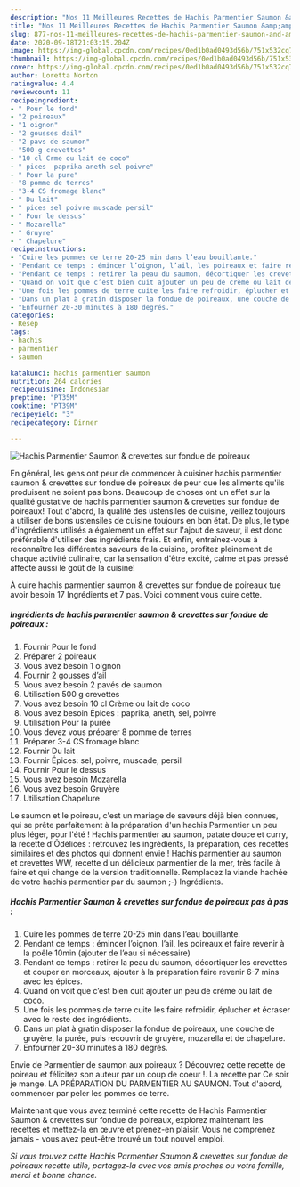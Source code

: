 ```yaml
---
description: "Nos 11 Meilleures Recettes de Hachis Parmentier Saumon &amp;amp; crevettes sur fondue de poireaux"
title: "Nos 11 Meilleures Recettes de Hachis Parmentier Saumon &amp;amp; crevettes sur fondue de poireaux"
slug: 877-nos-11-meilleures-recettes-de-hachis-parmentier-saumon-and-amp-crevettes-sur-fondue-de-poireaux
date: 2020-09-18T21:03:15.204Z
image: https://img-global.cpcdn.com/recipes/0ed1b0ad0493d56b/751x532cq70/hachis-parmentier-saumon-crevettes-sur-fondue-de-poireaux-photo-principale-de-la-recette.jpg
thumbnail: https://img-global.cpcdn.com/recipes/0ed1b0ad0493d56b/751x532cq70/hachis-parmentier-saumon-crevettes-sur-fondue-de-poireaux-photo-principale-de-la-recette.jpg
cover: https://img-global.cpcdn.com/recipes/0ed1b0ad0493d56b/751x532cq70/hachis-parmentier-saumon-crevettes-sur-fondue-de-poireaux-photo-principale-de-la-recette.jpg
author: Loretta Norton
ratingvalue: 4.4
reviewcount: 11
recipeingredient:
- " Pour le fond"
- "2 poireaux"
- "1 oignon"
- "2 gousses dail"
- "2 pavs de saumon"
- "500 g crevettes"
- "10 cl Crme ou lait de coco"
- " pices  paprika aneth sel poivre"
- " Pour la pure"
- "8 pomme de terres"
- "3-4 CS fromage blanc"
- " Du lait"
- " pices sel poivre muscade persil"
- " Pour le dessus"
- " Mozarella"
- " Gruyre"
- " Chapelure"
recipeinstructions:
- "Cuire les pommes de terre 20-25 min dans l’eau bouillante."
- "Pendant ce temps : émincer l’oignon, l’ail, les poireaux et faire revenir à la poêle 10min (ajouter de l’eau si nécessaire)"
- "Pendant ce temps : retirer la peau du saumon, décortiquer les crevettes et couper en morceaux, ajouter à la préparation faire revenir 6-7 mins avec les épices."
- "Quand on voit que c’est bien cuit ajouter un peu de crème ou lait de coco."
- "Une fois les pommes de terre cuite les faire refroidir, éplucher et écraser avec le reste des ingrédients."
- "Dans un plat à gratin disposer la fondue de poireaux, une couche de gruyère, la purée, puis recouvrir de gruyère, mozarella et de chapelure."
- "Enfourner 20-30 minutes à 180 degrés."
categories:
- Resep
tags:
- hachis
- parmentier
- saumon

katakunci: hachis parmentier saumon 
nutrition: 264 calories
recipecuisine: Indonesian
preptime: "PT35M"
cooktime: "PT39M"
recipeyield: "3"
recipecategory: Dinner

---
```



![Hachis Parmentier Saumon &amp; crevettes sur fondue de poireaux](https://img-global.cpcdn.com/recipes/0ed1b0ad0493d56b/751x532cq70/hachis-parmentier-saumon-crevettes-sur-fondue-de-poireaux-photo-principale-de-la-recette.jpg)

En général, les gens ont peur de commencer à cuisiner hachis parmentier saumon &amp; crevettes sur fondue de poireaux de peur que les aliments qu'ils produisent ne soient pas bons. Beaucoup de choses ont un effet sur la qualité gustative de hachis parmentier saumon &amp; crevettes sur fondue de poireaux! Tout d'abord, la qualité des ustensiles de cuisine, veillez toujours à utiliser de bons ustensiles de cuisine toujours en bon état. De plus, le type d'ingrédients utilisés a également un effet sur l'ajout de saveur, il est donc préférable d'utiliser des ingrédients frais. Et enfin, entraînez-vous à reconnaître les différentes saveurs de la cuisine, profitez pleinement de chaque activité culinaire, car la sensation d'être excité, calme et pas pressé affecte aussi le goût de la cuisine!

<!--inarticleads1-->

À cuire hachis parmentier saumon &amp; crevettes sur fondue de poireaux tue avoir besoin 17 Ingrédients et 7 pas. Voici comment vous cuire cette.

##### Ingrédients de hachis parmentier saumon &amp; crevettes sur fondue de poireaux :

1. Fournir  Pour le fond
1. Préparer 2 poireaux
1. Vous avez besoin 1 oignon
1. Fournir 2 gousses d’ail
1. Vous avez besoin 2 pavés de saumon
1. Utilisation 500 g crevettes
1. Vous avez besoin 10 cl Crème ou lait de coco
1. Vous avez besoin  Épices : paprika, aneth, sel, poivre
1. Utilisation  Pour la purée
1. Vous devez vous préparer 8 pomme de terres
1. Préparer 3-4 CS fromage blanc
1. Fournir  Du lait
1. Fournir  Épices: sel, poivre, muscade, persil
1. Fournir  Pour le dessus
1. Vous avez besoin  Mozarella
1. Vous avez besoin  Gruyère
1. Utilisation  Chapelure


Le saumon et le poireau, c&#39;est un mariage de saveurs déjà bien connues, qui se prête parfaitement à la préparation d&#39;un hachis Parmentier un peu plus léger, pour l&#39;été ! Hachis parmentier au saumon, patate douce et curry, la recette d&#39;Ôdélices : retrouvez les ingrédients, la préparation, des recettes similaires et des photos qui donnent envie ! Hachis parmentier au saumon et crevettes WW, recette d&#39;un délicieux parmentier de la mer, très facile à faire et qui change de la version traditionnelle. Remplacez la viande hachée de votre hachis parmentier par du saumon ;-) Ingrédients. 

<!--inarticleads2-->

##### Hachis Parmentier Saumon &amp; crevettes sur fondue de poireaux pas à pas :

1. Cuire les pommes de terre 20-25 min dans l’eau bouillante.
1. Pendant ce temps : émincer l’oignon, l’ail, les poireaux et faire revenir à la poêle 10min (ajouter de l’eau si nécessaire)
1. Pendant ce temps : retirer la peau du saumon, décortiquer les crevettes et couper en morceaux, ajouter à la préparation faire revenir 6-7 mins avec les épices.
1. Quand on voit que c’est bien cuit ajouter un peu de crème ou lait de coco.
1. Une fois les pommes de terre cuite les faire refroidir, éplucher et écraser avec le reste des ingrédients.
1. Dans un plat à gratin disposer la fondue de poireaux, une couche de gruyère, la purée, puis recouvrir de gruyère, mozarella et de chapelure.
1. Enfourner 20-30 minutes à 180 degrés.


Envie de Parmentier de saumon aux poireaux ? Découvrez cette recette de poireau et félicitez son auteur par un coup de coeur !. La recette par Ce soir je mange. LA PRÉPARATION DU PARMENTIER AU SAUMON. Tout d&#39;abord, commencer par peler les pommes de terre. 

<!--inarticleads1-->

<p>
Maintenant que vous avez terminé cette recette de Hachis Parmentier Saumon &amp; crevettes sur fondue de poireaux, explorez maintenant les recettes et mettez-la en œuvre et prenez-en plaisir. Vous ne comprenez jamais - vous avez peut-être trouvé un tout nouvel emploi.
</p>

<p>
<i>Si vous trouvez cette Hachis Parmentier Saumon &amp; crevettes sur fondue de poireaux recette utile, partagez-la avec vos amis proches ou votre famille, merci et bonne chance.</i>
</p>
